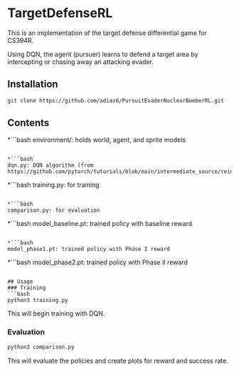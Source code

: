 # TargetDefenseRL
This is an implementation of the target defense differential game for CS394R.

Using DQN, the agent (pursuer) learns to defend a target area by intercepting or chasing away an attacking evader.

## Installation
```bash
git clone https://github.com/adiaz6/PursuitEvaderNuclearBomberRL.git
```

## Contents 

*```bash
environment/: holds world, agent, and sprite models
```

*```bash
dqn.py: DQN algorithm (from https://github.com/pytorch/tutorials/blob/main/intermediate_source/reinforcement_q_learning.py)
```

*```bash
training.py: for training
```

*```bash
comparison.py: for evaluation
```

*```bash
model_baseline.pt: trained policy with baseline reward
```

*```bash
model_phase1.pt: trained policy with Phase I reward
```

*```bash
model_phase2.pt: trained policy with Phase II reward
```

## Usage
### Training
```bash
python3 training.py
```
This will begin training with DQN.

### Evaluation
```bash
python3 comparison.py
```
This will evaluate the policies and create plots for reward and success rate.
